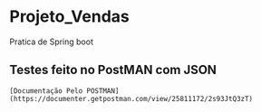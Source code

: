 # Projeto_Vendas
Pratica de Spring boot

## Testes feito no PostMAN com JSON
```
[Documentação Pelo POSTMAN](https://documenter.getpostman.com/view/25811172/2s93JtQ3zT)
```
